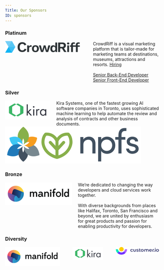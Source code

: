 ```yaml
---
Title: Our Sponsors
ID: sponsors
---
```


### Platinum

<div class="section sponsor columns is-vcentered">
  <div class="column is-half platinum">
    <a href="https://crowdriff.com/" target="_blank">
    <img src="/img/sponsors/crowdriff-logo.png"/></a>
  </div>
  <div class="column is-1 platinum">
  </div>
  <div class="column">
    CrowdRiff is a visual marketing platform that is tailor-made for marketing teams at destinations, museums, attractions and resorts. <span class="tag is-warning"><a href="https://crowdriff.com/careers/" style="color:inherit;">Hiring</a></span>
  <br><br>
  <a href="https://jobs.lever.co/crowdriff/cc050fd9-5638-47da-91cc-7efcbaade6e0">Senior Back-End Developer</a>
  <br>
  <a href="https://jobs.lever.co/crowdriff/47232762-ed97-4177-b6b4-fad18ef1ed83">Senior Front-End Developer</a>
  </div>
</div>


<!-- ### Gold

<div class="section sponsor columns">
  <div class="column gold">
  This slot is feeling a bit empty.
  </div>
</div> -->


### Silver

<div class="section sponsor columns is-vcentered">
  <div class="column is-half silver">
    <a href="https://kirasystems.com/" target="_blank">
      <img src="/img/sponsors/kira-logo.svg"/>
    </a>
  </div>
  <div class="column">
    Kira Systems, one of the fastest growing AI software companies in Toronto, uses sophisticated machine learning to help automate the review and analysis of contracts and other business documents.
  </div>
</div>
<div class="section sponsor columns is-vcentered">
  <div class="column is-half silver">
    <a href="https://naturalpartnersfullscript.com/" target="_blank">
      <img src="/img/sponsors/npfs-shorthand.svg"/>
    </a>
  </div>
</div>

### Bronze

<div class="section sponsor columns">
  <div class="column is-half bronze">
    <a href="https://www.manifold.co/gocon?utm_campaign=gocon&utm_source=gocon&utm_medium=sponsorship" target="_blank"><img src="/img/sponsors/manifold-logo.png"/></a>
  </div>
  <div class="column">
    We’re dedicated to changing the way developers and cloud services work together.
    <br>
    <br>
    With diverse backgrounds from places like Halifax, Toronto, San Francisco and beyond, we are united by enthusiasm for great products and passion for enabling productivity for developers.
  </div>
</div>

### Diversity

<!-- row 1 -->
<div class="section columns sponsor is-vcentered is-centered">
  <div class="column is-one-third diversity">
    <a href="https://www.manifold.co/gocon?utm_campaign=gocon&utm_source=gocon&utm_medium=sponsorship" target="_blank"><img src="/img/sponsors/manifold-logo.png"/></a>
  </div>
  <div class="is-divider-vertical"></div>
  <div class="column is-one-third diversity">
    <a href="https://kirasystems.com/" target="_blank">
      <img src="/img/sponsors/kira-logo.svg"/>
    </a>
  </div>
  <div class="is-divider-vertical"></div>
  <div class="column is-one-third diversity">
      <a href="https://customer.io/" target="_blank">
        <img src="/img/sponsors/customer-io-logo-color.svg"/>
    </a>
  </div>
</div>